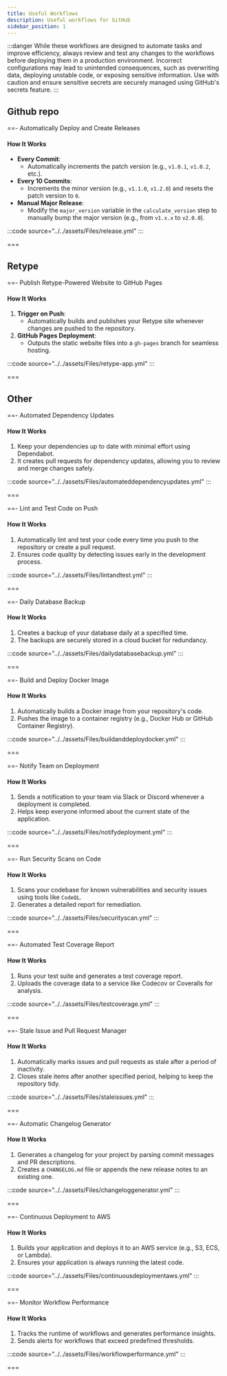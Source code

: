 ```yaml
---
title: Useful Workflows
description: Useful workflows for GitHub
sidebar_position: 1
---
```


:::danger
While these workflows are designed to automate tasks and improve efficiency, always review and test any changes to the workflows before deploying them in a production environment. Incorrect configurations may lead to unintended consequences, such as overwriting data, deploying unstable code, or exposing sensitive information. Use with caution and ensure sensitive secrets are securely managed using GitHub's secrets feature.
:::

## Github repo

==- Automatically Deploy and Create Releases

#### How It Works

- **Every Commit**:
  - Automatically increments the patch version (e.g., `v1.0.1`, `v1.0.2`, etc.).
- **Every 10 Commits**:
  - Increments the minor version (e.g., `v1.1.0`, `v1.2.0`) and resets the patch version to `0`.
- **Manual Major Release**:
  - Modify the `major_version` variable in the `calculate_version` step to manually bump the major version (e.g., from `v1.x.x` to `v2.0.0`).

:::code source="../../assets/Files/release.yml" :::

===

## Retype

==- Publish Retype-Powered Website to GitHub Pages

#### How It Works

1. **Trigger on Push**:
   - Automatically builds and publishes your Retype site whenever changes are pushed to the repository.
2. **GitHub Pages Deployment**:
   - Outputs the static website files into a `gh-pages` branch for seamless hosting.

:::code source="../../assets/Files/retype-app.yml" :::

===

## Other

==- Automated Dependency Updates

#### How It Works

1. Keep your dependencies up to date with minimal effort using Dependabot. 
2. It creates pull requests for dependency updates, allowing you to review and merge changes safely.

:::code source="../../assets/Files/automateddependencyupdates.yml" :::

===

==- Lint and Test Code on Push

#### How It Works

1. Automatically lint and test your code every time you push to the repository or create a pull request.
2. Ensures code quality by detecting issues early in the development process.

:::code source="../../assets/Files/lintandtest.yml" :::

===

==- Daily Database Backup

#### How It Works

1. Creates a backup of your database daily at a specified time.
2. The backups are securely stored in a cloud bucket for redundancy.

:::code source="../../assets/Files/dailydatabasebackup.yml" :::

===

==- Build and Deploy Docker Image

#### How It Works

1. Automatically builds a Docker image from your repository's code.
2. Pushes the image to a container registry (e.g., Docker Hub or GitHub Container Registry).

:::code source="../../assets/Files/buildanddeploydocker.yml" :::

===

==- Notify Team on Deployment

#### How It Works

1. Sends a notification to your team via Slack or Discord whenever a deployment is completed.
2. Helps keep everyone informed about the current state of the application.

:::code source="../../assets/Files/notifydeployment.yml" :::

===

==- Run Security Scans on Code

#### How It Works

1. Scans your codebase for known vulnerabilities and security issues using tools like `CodeQL`.
2. Generates a detailed report for remediation.

:::code source="../../assets/Files/securityscan.yml" :::

===

==- Automated Test Coverage Report

#### How It Works

1. Runs your test suite and generates a test coverage report.
2. Uploads the coverage data to a service like Codecov or Coveralls for analysis.

:::code source="../../assets/Files/testcoverage.yml" :::

===

==- Stale Issue and Pull Request Manager

#### How It Works

1. Automatically marks issues and pull requests as stale after a period of inactivity.
2. Closes stale items after another specified period, helping to keep the repository tidy.

:::code source="../../assets/Files/staleissues.yml" :::

===

==- Automatic Changelog Generator

#### How It Works

1. Generates a changelog for your project by parsing commit messages and PR descriptions.
2. Creates a `CHANGELOG.md` file or appends the new release notes to an existing one.

:::code source="../../assets/Files/changeloggenerator.yml" :::

===

==- Continuous Deployment to AWS

#### How It Works

1. Builds your application and deploys it to an AWS service (e.g., S3, ECS, or Lambda).
2. Ensures your application is always running the latest code.

:::code source="../../assets/Files/continuousdeploymentaws.yml" :::

===

==- Monitor Workflow Performance

#### How It Works

1. Tracks the runtime of workflows and generates performance insights.
2. Sends alerts for workflows that exceed predefined thresholds.

:::code source="../../assets/Files/workflowperformance.yml" :::

===
